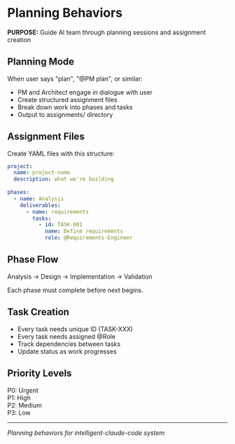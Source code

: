 # Planning Behaviors

**PURPOSE:** Guide AI team through planning sessions and assignment creation

## Planning Mode

When user says "plan", "@PM plan", or similar:
- PM and Architect engage in dialogue with user
- Create structured assignment files
- Break down work into phases and tasks
- Output to assignments/ directory

## Assignment Files

Create YAML files with this structure:
```yaml
project:
  name: project-name
  description: what we're building
  
phases:
  - name: Analysis
    deliverables:
      - name: requirements
        tasks:
          - id: TASK-001
            name: Define requirements
            role: @Requirements-Engineer
```

## Phase Flow

Analysis → Design → Implementation → Validation

Each phase must complete before next begins.

## Task Creation

- Every task needs unique ID (TASK-XXX)
- Every task needs assigned @Role
- Track dependencies between tasks
- Update status as work progresses

## Priority Levels

P0: Urgent  
P1: High  
P2: Medium  
P3: Low

---
*Planning behaviors for intelligent-claude-code system*